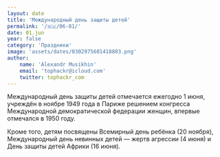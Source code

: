 ```yaml
---
layout: date
title: 'Международный день защиты детей'
permalink: '/🇷🇺/06-01/'
date: 01.jun
year: false
category: 'Праздники'
image: 'assets/dates/0302975601418803.png'
author:
    name: 'Alexandr Musikhin'
    email: 'tophackr@icloud.com'
    twitter: tophackr_com
---
```


Международный день защиты детей отмечается ежегодно 1 июня, учреждён в ноябре 1949 года в Париже решением конгресса Международной демократической федерации женщин, впервые отмечался в 1950 году.

Кроме того, детям посвящены Всемирный день ребёнка (20 ноября), Международный день невинных детей — жертв агрессии (4 июня) и День защиты детей Африки (16 июня).
